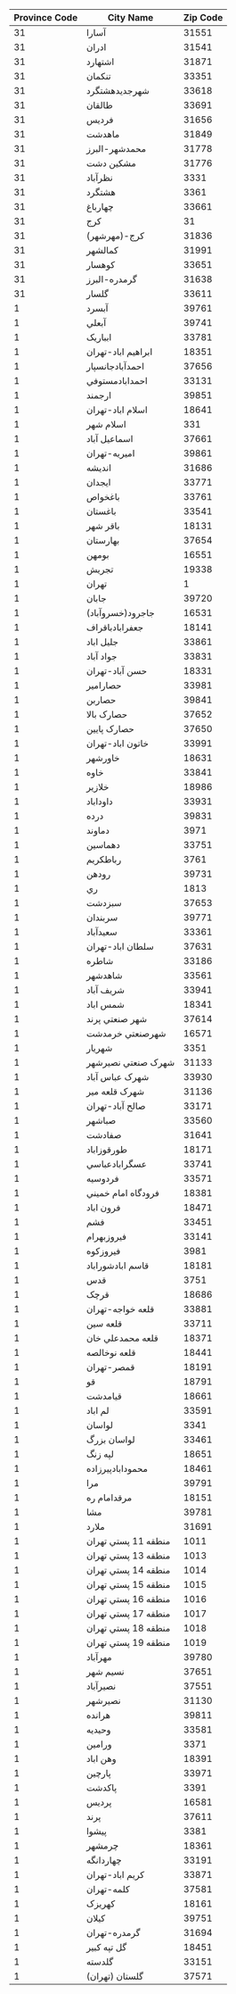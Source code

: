 | Province Code | City Name | Zip Code |
| --- | --- | --- |
| 31 | آسارا | 31551 |
| 31 | ادران | 31541 |
| 31 | اشتهارد | 31871 |
| 31 | تنکمان | 33351 |
| 31 | شهرجديدهشتگرد | 33618 |
| 31 | طالقان | 33691 |
| 31 | فردیس | 31656 |
| 31 | ماهدشت | 31849 |
| 31 | محمدشهر-البرز | 31778 |
| 31 | مشکين دشت | 31776 |
| 31 | نظرآباد | 3331 |
| 31 | هشتگرد | 3361 |
| 31 | چهارباغ | 33661 |
| 31 | کرج | 31 |
| 31 | کرج-(مهرشهر) | 31836 |
| 31 | کمالشهر | 31991 |
| 31 | کوهسار | 33651 |
| 31 | گرمدره-البرز | 31638 |
| 31 | گلسار | 33611 |
| 1 | آبسرد | 39761 |
| 1 | آبعلي | 39741 |
| 1 | ابباريک | 33781 |
| 1 | ابراهيم اباد-تهران | 18351 |
| 1 | احمدآبادجانسپار | 37656 |
| 1 | احمدابادمستوفي | 33131 |
| 1 | ارجمند | 39851 |
| 1 | اسلام اباد-تهران | 18641 |
| 1 | اسلام شهر | 331 |
| 1 | اسماعيل آباد | 37661 |
| 1 | اميريه-تهران | 39861 |
| 1 | انديشه | 31686 |
| 1 | ايجدان | 33771 |
| 1 | باغخواص | 33761 |
| 1 | باغستان | 33541 |
| 1 | باقر شهر | 18131 |
| 1 | بهارستان | 37654 |
| 1 | بومهن | 16551 |
| 1 | تجريش | 19338 |
| 1 | تهران | 1 |
| 1 | جابان | 39720 |
| 1 | جاجرود(خسروآباد) | 16531 |
| 1 | جعفرابادباقراف | 18141 |
| 1 | جليل اباد | 33861 |
| 1 | جواد آباد | 33831 |
| 1 | حسن آباد-تهران | 18331 |
| 1 | حصارامير | 33981 |
| 1 | حصاربن | 39841 |
| 1 | حصارک بالا | 37652 |
| 1 | حصارک پايين | 37650 |
| 1 | خاتون اباد-تهران | 33991 |
| 1 | خاورشهر | 18631 |
| 1 | خاوه | 33841 |
| 1 | خلازير | 18986 |
| 1 | داوداباد | 33931 |
| 1 | درده | 39831 |
| 1 | دماوند | 3971 |
| 1 | دهماسين | 33751 |
| 1 | رباطکريم | 3761 |
| 1 | رودهن | 39731 |
| 1 | ري | 1813 |
| 1 | سبزدشت | 37653 |
| 1 | سربندان | 39771 |
| 1 | سعيدآباد | 33361 |
| 1 | سلطان اباد-تهران | 37631 |
| 1 | شاطره | 33186 |
| 1 | شاهدشهر | 33561 |
| 1 | شريف آباد | 33941 |
| 1 | شمس اباد | 18341 |
| 1 | شهر صنعتي پرند | 37614 |
| 1 | شهرصنعتي خرمدشت | 16571 |
| 1 | شهريار | 3351 |
| 1 | شهرک صنعتي نصيرشهر | 31133 |
| 1 | شهرک عباس آباد | 33930 |
| 1 | شهرک قلعه مير | 31136 |
| 1 | صالح آباد-تهران | 33171 |
| 1 | صباشهر | 33560 |
| 1 | صفادشت | 31641 |
| 1 | طورقوزاباد | 18171 |
| 1 | عسگرابادعباسي | 33741 |
| 1 | فردوسيه | 33571 |
| 1 | فرودگاه امام خميني | 18381 |
| 1 | فرون اباد | 18471 |
| 1 | فشم | 33451 |
| 1 | فيروزبهرام | 33141 |
| 1 | فيروزکوه | 3981 |
| 1 | قاسم ابادشوراباد | 18181 |
| 1 | قدس | 3751 |
| 1 | قرچک | 18686 |
| 1 | قلعه خواجه-تهران | 33881 |
| 1 | قلعه سين | 33711 |
| 1 | قلعه محمدعلي خان | 18371 |
| 1 | قلعه نوخالصه | 18441 |
| 1 | قمصر-تهران | 18191 |
| 1 | قو | 18791 |
| 1 | قيامدشت | 18661 |
| 1 | لم اباد | 33591 |
| 1 | لواسان | 3341 |
| 1 | لواسان بزرگ | 33461 |
| 1 | لپه زنگ | 18651 |
| 1 | محمودابادپيرزاده | 18461 |
| 1 | مرا | 39791 |
| 1 | مرقدامام ره | 18151 |
| 1 | مشا | 39781 |
| 1 | ملارد | 31691 |
| 1 | منطقه 11 پستي تهران | 1011 |
| 1 | منطقه 13 پستي تهران | 1013 |
| 1 | منطقه 14 پستي تهران | 1014 |
| 1 | منطقه 15 پستي تهران | 1015 |
| 1 | منطقه 16 پستي تهران | 1016 |
| 1 | منطقه 17 پستي تهران | 1017 |
| 1 | منطقه 18 پستي تهران | 1018 |
| 1 | منطقه 19 پستي تهران | 1019 |
| 1 | مهرآباد | 39780 |
| 1 | نسيم شهر | 37651 |
| 1 | نصيرآباد | 37551 |
| 1 | نصيرشهر | 31130 |
| 1 | هرانده | 39811 |
| 1 | وحيديه | 33581 |
| 1 | ورامين | 3371 |
| 1 | وهن اباد | 18391 |
| 1 | پارچين | 33971 |
| 1 | پاکدشت | 3391 |
| 1 | پرديس | 16581 |
| 1 | پرند | 37611 |
| 1 | پيشوا | 3381 |
| 1 | چرمشهر | 18361 |
| 1 | چهاردانگه | 33191 |
| 1 | کريم اباد-تهران | 33871 |
| 1 | کلمه-تهران | 37581 |
| 1 | کهريزک | 18161 |
| 1 | کيلان | 39751 |
| 1 | گرمدره-تهران | 31694 |
| 1 | گل تپه کبير | 18451 |
| 1 | گلدسته | 33151 |
| 1 | گلستان (تهران) | 37571 |